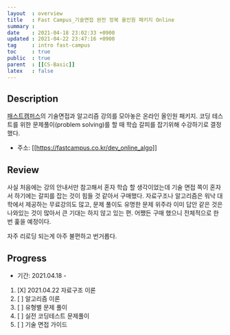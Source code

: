 ```yaml
---
layout  : overview
title   : Fast Campus_기술면접 완전 정복 올인원 패키지 Online
summary : 
date    : 2021-04-18 23:02:33 +0900
updated : 2021-04-22 23:47:16 +0900
tag     : intro fast-campus
toc     : true
public  : true
parent  : [[CS-Basic]]
latex   : false
---
```


## Description

[패스트캠퍼스](https://fastcampus.co.kr)의 기술면접과 알고리즘 강의를 모아놓은 온라인 올인원 패키지. 코딩 테스트를 위한 문제풀이(problem solving)를 할 때 학습 갈피를 잡기위해 수강하기로 결정했다.

+ 주소: [[https://fastcampus.co.kr/dev_online_algo]]

## Review

사실 처음에는 강의 안내서만 참고해서 혼자 학습 할 생각이었는데 기술 면접 쪽이 혼자서 하기에는 갈피를 잡는 것이 힘들 것 같아서 구매했다. 자료구조나 알고리즘은 워낙 대학에서 제공하는 무료강의도 많고, 문제 풀이도 유명한 문제 위주라 이미 답안 같은 것은 나와있는 것이 많아서 큰 기대는 하지 않고 있는 편. 어쨌든 구매 했으니 전체적으로 한 번 훑을 예정이다.

자주 리로딩 되는게 아주 불편하고 번거롭다.

## Progress

+ 기간: 2021.04.18 -

1. [X] 2021.04.22 자료구조 이론
1. [ ] 알고리즘 이론
1. [ ] 유형별 문제 풀이
1. [ ] 실전 코딩테스트 문제풀이
1. [ ] 기술 면접 가이드
